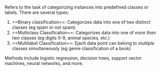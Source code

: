 Refers to the task of categorizing instances into predefined classes or labels.
There are several types:
1. ==Binary classification==: Categorizes data into one of two distinct classes (eg spam or not spam).
2. ==Multiclass Classification==: Categorizes data into one of *more than two* classes (eg digits 0-9, animal species, etc.)
3. ==Multilabel Classification==: Ejach data point can belong to *multiple* classes simultaneously (eg genre classification of a book)

Methods include logistic regression, decision trees, support vector machines, neural networks, and more.